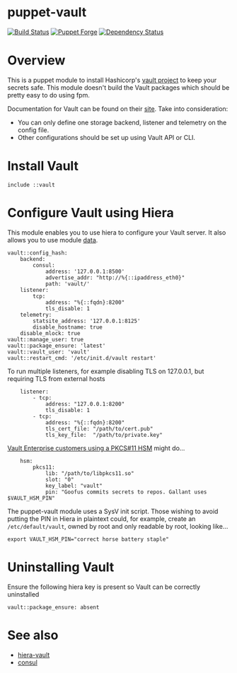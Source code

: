 # puppet-vault

[![Build Status](https://travis-ci.org/rhoml/puppet-vault.svg?branch=master)](https://travis-ci.org/rhoml/puppet-vault)
[![Puppet
Forge](http://img.shields.io/puppetforge/v/rhoml/vault.svg)](https://forge.puppetlabs.com/rhoml/vault)
[![Dependency Status](https://gemnasium.com/badges/github.com/rhoml/puppet-vault.svg)](https://gemnasium.com/github.com/rhoml/puppet-vault)

# Overview

This is a puppet module to install Hashicorp's [vault project](https://www.vaultproject.io) to keep your secrets safe. This module doesn't build the Vault packages which should be pretty easy to do using fpm.

Documentation for Vault can be found on their [site](https://www.vaultproject.io/docs/config/index.html). Take into consideration:
* You can only define one storage backend, listener and telemetry on the config file.
* Other configurations should be set up using Vault API or CLI.

# Install Vault

````
include ::vault
````

# Configure Vault using Hiera

This module enables you to use hiera to configure your Vault server. It also allows you to use module [data](https://github.com/rhoml/puppet-vault/blob/master/data/common.yaml).

````
vault::config_hash:
    backend:
        consul:
            address: '127.0.0.1:8500'
            advertise_addr: "http://%{::ipaddress_eth0}"
            path: 'vault/'
    listener:
        tcp:
            address: "%{::fqdn}:8200"
            tls_disable: 1
    telemetry:
        statsite_address: '127.0.0.1:8125'
        disable_hostname: true
    disable_mlock: true
vault::manage_user: true
vault::package_ensure: 'latest'
vault::vault_user: 'vault'
vault::restart_cmd: '/etc/init.d/vault restart'
````

To run multiple listeners, for example disabling TLS on 127.0.0.1, but requiring TLS from external hosts
````
    listener:
        - tcp:
            address: "127.0.0.1:8200"
            tls_disable: 1
        - tcp:
            address: "%{::fqdn}:8200"
            tls_cert_file: "/path/to/cert.pub"
            tls_key_file:  "/path/to/private.key"
````

[Vault Enterprise customers using a PKCS#11 HSM](https://atlas.hashicorp.com/help/vault/hsm/configuration) might do...
```
    hsm:
        pkcs11:
            lib: "/path/to/libpkcs11.so"
            slot: "0"
            key_label: "vault"
            pin: "Goofus commits secrets to repos. Gallant uses $VAULT_HSM_PIN"
```
The puppet-vault module uses a SysV init script. Those wishing to avoid putting the PIN in Hiera in plaintext could, for example, create an `/etc/default/vault`, owned by root and only readable by root, looking like...
```
export VAULT_HSM_PIN="correct horse battery staple"
```

# Uninstalling Vault

Ensure the following hiera key is present so Vault can be correctly uninstalled

```
vault::package_ensure: absent
```

# See also

* [hiera-vault](https://github.com/jsok/hiera-vault)
* [consul](https://github.com/solarkennedy/puppet-consul)
